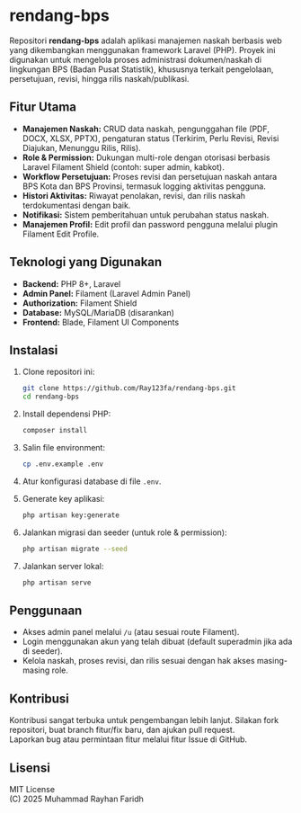 # rendang-bps

Repositori **rendang-bps** adalah aplikasi manajemen naskah berbasis web yang dikembangkan menggunakan framework Laravel (PHP). Proyek ini digunakan untuk mengelola proses administrasi dokumen/naskah di lingkungan BPS (Badan Pusat Statistik), khususnya terkait pengelolaan, persetujuan, revisi, hingga rilis naskah/publikasi.

## Fitur Utama

- **Manajemen Naskah:** CRUD data naskah, pengunggahan file (PDF, DOCX, XLSX, PPTX), pengaturan status (Terkirim, Perlu Revisi, Revisi Diajukan, Menunggu Rilis, Rilis).
- **Role & Permission:** Dukungan multi-role dengan otorisasi berbasis Laravel Filament Shield (contoh: super admin, kabkot).
- **Workflow Persetujuan:** Proses revisi dan persetujuan naskah antara BPS Kota dan BPS Provinsi, termasuk logging aktivitas pengguna.
- **Histori Aktivitas:** Riwayat penolakan, revisi, dan rilis naskah terdokumentasi dengan baik.
- **Notifikasi:** Sistem pemberitahuan untuk perubahan status naskah.
- **Manajemen Profil:** Edit profil dan password pengguna melalui plugin Filament Edit Profile.

## Teknologi yang Digunakan

- **Backend:** PHP 8+, Laravel
- **Admin Panel:** Filament (Laravel Admin Panel)
- **Authorization:** Filament Shield
- **Database:** MySQL/MariaDB (disarankan)
- **Frontend:** Blade, Filament UI Components

## Instalasi

1. Clone repositori ini:
   ```bash
   git clone https://github.com/Ray123fa/rendang-bps.git
   cd rendang-bps
   ```

2. Install dependensi PHP:
   ```bash
   composer install
   ```

3. Salin file environment:
   ```bash
   cp .env.example .env
   ```

4. Atur konfigurasi database di file `.env`.

5. Generate key aplikasi:
   ```bash
   php artisan key:generate
   ```

6. Jalankan migrasi dan seeder (untuk role & permission):
   ```bash
   php artisan migrate --seed
   ```

7. Jalankan server lokal:
   ```bash
   php artisan serve
   ```

## Penggunaan

- Akses admin panel melalui `/u` (atau sesuai route Filament).
- Login menggunakan akun yang telah dibuat (default superadmin jika ada di seeder).
- Kelola naskah, proses revisi, dan rilis sesuai dengan hak akses masing-masing role.

## Kontribusi

Kontribusi sangat terbuka untuk pengembangan lebih lanjut. Silakan fork repositori, buat branch fitur/fix baru, dan ajukan pull request.  
Laporkan bug atau permintaan fitur melalui fitur Issue di GitHub.

## Lisensi

MIT License  
(C) 2025 Muhammad Rayhan Faridh
